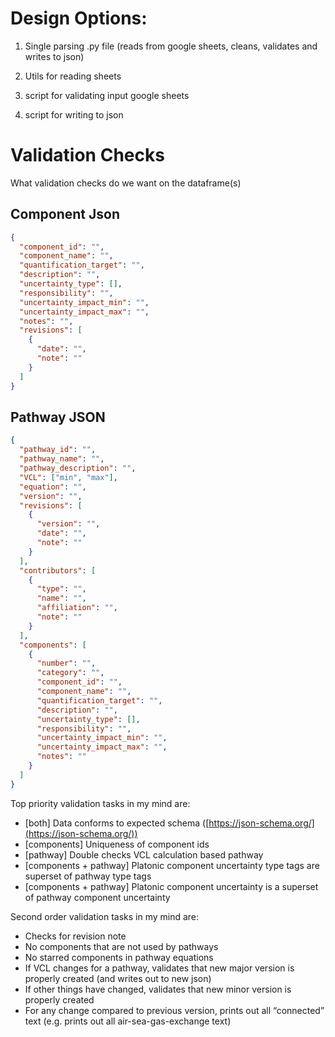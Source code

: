 # Design Options:

1. Single parsing .py file (reads from google sheets, cleans, validates and writes to json)

1. Utils for reading sheets
1. script for validating input google sheets
1. script for writing to json

# Validation Checks

What validation checks do we want on the dataframe(s)

## Component Json

```json
{
  "component_id": "",
  "component_name": "",
  "quantification_target": "",
  "description": "",
  "uncertainty_type": [],
  "responsibility": "",
  "uncertainty_impact_min": "",
  "uncertainty_impact_max": "",
  "notes": "",
  "revisions": [
    {
      "date": "",
      "note": ""
    }
  ]
}
```

## Pathway JSON

```json
{
  "pathway_id": "",
  "pathway_name": "",
  "pathway_description": "",
  "VCL": ["min", "max"],
  "equation": "",
  "version": "",
  "revisions": [
    {
      "version": "",
      "date": "",
      "note": ""
    }
  ],
  "contributors": [
    {
      "type": "",
      "name": "",
      "affiliation": "",
      "note": ""
    }
  ],
  "components": [
    {
      "number": "",
      "category": "",
      "component_id": "",
      "component_name": "",
      "quantification_target": "",
      "description": "",
      "uncertainty_type": [],
      "responsibility": "",
      "uncertainty_impact_min": "",
      "uncertainty_impact_max": "",
      "notes": ""
    }
  ]
}
```

Top priority validation tasks in my mind are:

- [both] Data conforms to expected schema ([https://json-schema.org/](https://json-schema.org/))
- [components] Uniqueness of component ids
- [pathway] Double checks VCL calculation based pathway
- [components + pathway] Platonic component uncertainty type tags are superset of pathway type tags
- [components + pathway] Platonic component uncertainty is a superset of pathway component uncertainty

Second order validation tasks in my mind are:

- Checks for revision note
- No components that are not used by pathways
- No starred components in pathway equations
- If VCL changes for a pathway, validates that new major version is properly created (and writes out to new json)
- If other things have changed, validates that new minor version is properly created
- For any change compared to previous version, prints out all “connected” text (e.g. prints out all air-sea-gas-exchange text)
